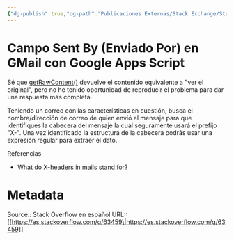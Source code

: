 ```yaml
---
{"dg-publish":true,"dg-path":"Publicaciones Externas/Stack Exchange/Stack Overflow en español/es.stackoverflow.com-63459.md","permalink":"/publicaciones-externas/stack-exchange/stack-overflow-en-espanol/es-stackoverflow-com-63459/","title":"Campo Sent By (Enviado Por) en GMail con Google Apps Script","hide":true,"noteIcon":"\"0\"","created":"2024-04-03T12:49:10.592-06:00","updated":"2024-04-05T16:43:50.003-06:00"}
---
```


# Campo Sent By (Enviado Por) en GMail con Google Apps Script

Sé que [getRawContent()][1] devuelve el contenido equivalente a "ver el original", pero no he tenido oportunidad de reproducir el problema para dar una respuesta más completa.

Teniendo un correo con las características en cuestión, busca el nombre/dirección de correo de quien envió el mensaje para que identifiques la cabecera del mensaje la cual seguramente usará el prefijo "X-". Una vez identificado la estructura de la cabecera podrás usar una expresión regular para extraer el dato.



Referencias

- [What do X-headers in mails stand for?][2]


  [1]: https://developers.google.com/apps-script/reference/gmail/gmail-message#getrawcontent
  [2]: https://stackoverflow.com/q/14469110/1595451

# Metadata
Source:: Stack Overflow en español
URL:: [[https://es.stackoverflow.com/q/63459\|https://es.stackoverflow.com/q/63459]]


